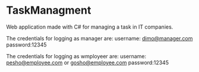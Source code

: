 # TaskManagment
Web application made with C# for managing a task in IT companies.

The credentials for logging as manager are:
username: dimo@manager.com
password:12345

The credentials for logging as wmployeer are:
username: pesho@employee.com or gosho@employee.com
password:12345
